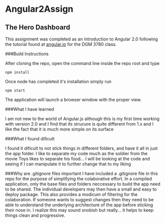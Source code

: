 # Angular2Assign
## The Hero Dashboard

This assignment was completed as an introduction to Angular 2.0 following the tutorial found at [angular.io](https://angular.io/docs/ts/latest/tutorial/) for the DGM 3780 class.

###Build Instructions

After cloning the repo, open the command line inside the repo root and type

```
npm install
```

Once node has completed it's installation simply run

```
npm start
```

The application will launch a browser window with the proper view.

###What I have learned

I am not new to the world of Angular.js although this is my first time working with version 2.0 and I find that its strucure is quite different from 1.x and I like the fact that it is much more simple on its surface

###What I found dificult

I found it dificult to not stick things in different folders, and have it all in just the app folder. I like to separate my code much as the soldier from the movie Toys likes to separate his food... I will be looking at the code and seeing if I can manipulate it to further change that to my liking

###Why are .gitignore files important
I have included a .gitignore file in this repo for the purpose of simplifying the colaborative effort. In a compiled application, only the base files and folders neccessary to build the app need to be shared. The individual developers may then have a small and easy to deploy package. This also provides a modicum of filtering for the colaboration. If someone wants to suggest changes then they need to be able to understand the underlying architecture of the app before sticking their nose in. I realize this may sound snobish but really... it helps to keep things clean and progressive.
